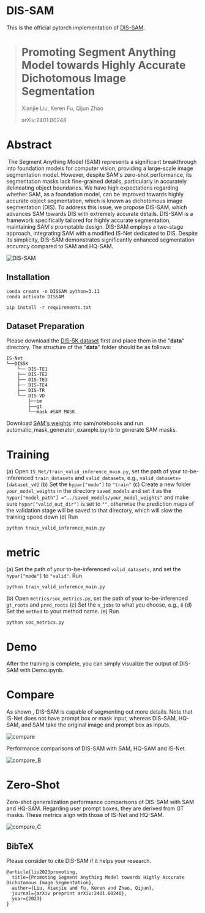 # DIS-SAM

This is the official pytorch implementation of [DIS-SAM](https://arxiv.org/abs/2401.00248).

> # Promoting Segment Anything Model towards Highly Accurate Dichotomous Image Segmentation
>
> Xianjie Liu, Keren Fu, Qijun Zhao
>
> arXiv:2401.00248

# Abstract

​	The Segment Anything Model (SAM) represents a significant breakthrough into foundation models for computer vision, providing a large-scale image segmentation model. However, despite SAM's zero-shot performance, its segmentation masks lack fine-grained details, particularly in accurately delineating object boundaries. We have high expectations regarding whether SAM, as a foundation model, can be improved towards highly accurate object segmentation, which is known as dichotomous image segmentation (DIS). To address this issue, we propose DIS-SAM, which advances SAM towards DIS with extremely accurate details. DIS-SAM is a framework specifically tailored for highly accurate segmentation, maintaining SAM's promptable design. DIS-SAM employs a two-stage approach, integrating SAM with a modified IS-Net dedicated to DIS. Despite its simplicity, DIS-SAM demonstrates significantly enhanced segmentation accuracy compared to SAM and HQ-SAM.

![DIS-SAM](pic/DIS-SAM.jpg)

## Installation

```
conda create -n DISSAM python=3.11
conda activate DISSAM

pip install -r requirements.txt
```

## Dataset Preparation

Please download the [DIS-5K dataset](https://github.com/xuebinqin/DIS) first and place them in the "**data**" directory. The structure of the "**data**" folder should be as follows:

```
IS-Net
└──DIS5K
    └── DIS-TE1
    ├── DIS-TE2
    ├── DIS-TE3
    ├── DIS-TE4
    ├── DIS-TR
    └── DIS-VD
    	├──im
    	├──gt
    	└──mask #SAM MASK
```

Download [SAM's weights](https://dl.fbaipublicfiles.com/segment_anything/sam_vit_l_0b3195.pth)  into sam/notebooks and run automatic_mask_generator_example.ipynb to generate SAM masks.

# Training

(a) Open `IS_Net/train_valid_inference_main.py`, set the path of your to-be-inferenced `train_datasets` and `valid_datasets`, e.g., `valid_datasets=[dataset_vd]`
(b) Set the `hypar["mode"]` to `"train"`
(c) Create a new folder `your_model_weights` in the directory `saved_models` and set it as the `hypar["model_path"] ="../saved_models/your_model_weights"` and make sure `hypar["valid_out_dir"]` is set to `""`, otherwise the prediction maps of the validation stage will be saved to that directory, which will slow the training speed down
(d) Run

```
python train_valid_inference_main.py
```

# metric

(a) Set the path of your to-be-inferenced `valid_datasets`, and set the `hypar["mode"]` to `"valid"`. Run

```
python train_valid_inference_main.py
```

(b) Open `metrics/soc_metrics.py`, set the path of your to-be-inferenced `gt_roots` and `pred_roots`
(c) Set the `n_jobs` to what you choose, e.g., `8`
(d) Set the `method` to your method name.
(e) Run

```
python soc_metrics.py
```

# Demo

After the training is complete, you can simply visualize the output of DIS-SAM with Demo.ipynb.

# Compare

As shown , DIS-SAM is capable of segmenting out more details. Note that IS-Net does not have prompt box or mask input, whereas  DIS-SAM, HQ-SAM, and SAM take the original image and prompt box as inputs. 

![compare](pic/compare.jpg)

Performance comparisons of DIS-SAM with SAM, HQ-SAM and IS-Net. 

![compare_B](pic/compare_B.png)

# Zero-Shot

Zero-shot generalization performance comparisons of DIS-SAM with SAM and HQ-SAM. Regarding user prompt boxes, they are derived from GT masks. These metrics align with those of IS-Net and HQ-SAM. 

![compare_C](pic/compare_C.png)

## BibTeX

Please consider to cite DIS-SAM if it helps your research.

```
@article{liu2023promoting,
  title={Promoting Segment Anything Model towards Highly Accurate Dichotomous Image Segmentation},
  author={Liu, Xianjie and Fu, Keren and Zhao, Qijun},
  journal={arXiv preprint arXiv:2401.00248},
  year={2023}
}
```

